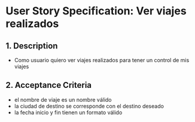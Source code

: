 # User Story Specification: Ver viajes realizados

## 1.	Description

* Como usuario quiero ver viajes realizados para tener un control de mis viajes
 
## 2.	Acceptance Criteria

* el nombre de viaje es un nombre válido
* la ciudad de destino se corresponde con el destino deseado
* la fecha inicio y fin tienen un formato válido


